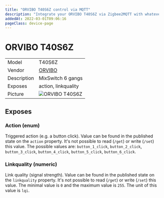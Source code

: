 ```yaml
---
title: "ORVIBO T40S6Z control via MQTT"
description: "Integrate your ORVIBO T40S6Z via Zigbee2MQTT with whatever smart home infrastructure you are using without the vendor's bridge or gateway."
addedAt: 2022-03-01T09:06:16
pageClass: device-page
---
```


<!-- !!!! -->
<!-- ATTENTION: This file is auto-generated through docgen! -->
<!-- You can only edit the "Notes"-Section between the two comment lines "Notes BEGIN" and "Notes END". -->
<!-- Do not use h1 or h2 heading within "## Notes"-Section. -->
<!-- !!!! -->

# ORVIBO T40S6Z

|     |     |
|-----|-----|
| Model | T40S6Z  |
| Vendor  | [ORVIBO](/supported-devices/#v=ORVIBO)  |
| Description | MixSwitch 6 gangs |
| Exposes | action, linkquality |
| Picture | ![ORVIBO T40S6Z](https://www.zigbee2mqtt.io/images/devices/T40S6Z.png) |


<!-- Notes BEGIN: You can edit here. Add "## Notes" headline if not already present. -->


<!-- Notes END: Do not edit below this line -->




## Exposes

### Action (enum)
Triggered action (e.g. a button click).
Value can be found in the published state on the `action` property.
It's not possible to read (`/get`) or write (`/set`) this value.
The possible values are: `button_1_click`, `button_2_click`, `button_3_click`, `button_4_click`, `button_5_click`, `button_6_click`.

### Linkquality (numeric)
Link quality (signal strength).
Value can be found in the published state on the `linkquality` property.
It's not possible to read (`/get`) or write (`/set`) this value.
The minimal value is `0` and the maximum value is `255`.
The unit of this value is `lqi`.

